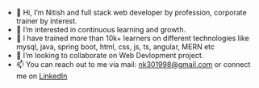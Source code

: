 - 👋 Hi, I’m Nitish and full stack web developer by profession, corporate trainer by interest.
- 👀 I’m interested in continuous learning and growth.
- 🌱 I have trained more than 10k+ learners on different technologies like mysql, java, spring boot, html, css, js, ts, angular, MERN etc
- 💞️ I’m looking to collaborate on Web Devlopment project.
- 📫 You can reach out to me via mail: nk301998@gmail.com or connect me on [LinkedIn](https://www.linkedin.com/in/itsnitishkumar)

<!---
itsnitishkumar/itsnitishkumar is a ✨ special ✨ repository because its `README.md` (this file) appears on your GitHub profile.
You can click the Preview link to take a look at your changes.
--->
